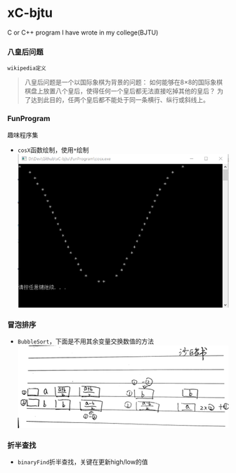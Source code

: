 # xC-bjtu
C or C++ program I have wrote in my college(BJTU)

### 八皇后问题
`wikipedia定义`  
> 八皇后问题是一个以国际象棋为背景的问题：
如何能够在8×8的国际象棋棋盘上放置八个皇后，使得任何一个皇后都无法直接吃掉其他的皇后？
为了达到此目的，任两个皇后都不能处于同一条横行、纵行或斜线上。

### FunProgram
趣味程序集
- `cosX`函数绘制，使用`*`绘制   
![](snap/cosX.png)

### 冒泡排序
- `BubbleSort`，下面是不用其余变量交换数值的方法
![](snap/swapAB.png)

### 折半查找
- `binaryFind`折半查找，关键在更新high/low的值
